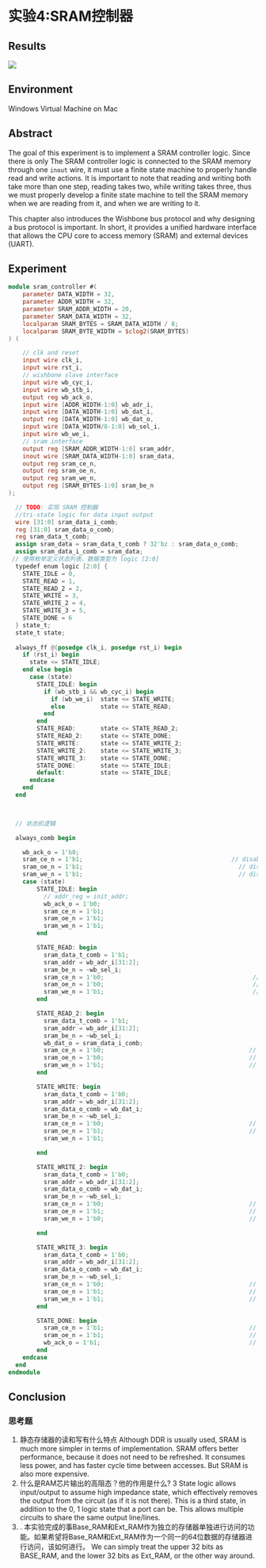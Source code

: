 
# 实验4:SRAM控制器
## Results
![](https://s2.loli.net/2023/02/02/dbXmcJIVneDlNLv.png)
## Environment
Windows Virtual Machine on Mac
## Abstract
The goal of this experiment is to implement a SRAM controller logic. Since there is only The SRAM controller logic is connected to the SRAM memory through one `inout` wire, it must use a finite state machine to properly handle read and write actions. It is important to note that reading and writing both take more than one step, reading takes two, while writing takes three, thus we must properly develop a finite state machine to tell the SRAM memory when we are reading from it, and when we are writing to it.

This chapter also introduces the Wishbone bus protocol and why designing a bus protocol is important. In short, it provides a unified hardware interface that allows the CPU core to access memory (SRAM) and external devices (UART). 
## Experiment

```verilog
module sram_controller #(
    parameter DATA_WIDTH = 32,
    parameter ADDR_WIDTH = 32,
    parameter SRAM_ADDR_WIDTH = 20,
    parameter SRAM_DATA_WIDTH = 32,
    localparam SRAM_BYTES = SRAM_DATA_WIDTH / 8;
    localparam SRAM_BYTE_WIDTH = $clog2(SRAM_BYTES)
) (

    // clk and reset
    input wire clk_i,
    input wire rst_i,
    // wishbone slave interface
    input wire wb_cyc_i,
    input wire wb_stb_i,
    output reg wb_ack_o,
    input wire [ADDR_WIDTH-1:0] wb_adr_i,
    input wire [DATA_WIDTH-1:0] wb_dat_i,
    output reg [DATA_WIDTH-1:0] wb_dat_o,
    input wire [DATA_WIDTH/8-1:0] wb_sel_i,
    input wire wb_we_i,
    // sram interface
    output reg [SRAM_ADDR_WIDTH-1:0] sram_addr,
    inout wire [SRAM_DATA_WIDTH-1:0] sram_data,
    output reg sram_ce_n,
    output reg sram_oe_n,
    output reg sram_we_n,
    output reg [SRAM_BYTES-1:0] sram_be_n
);

  // TODO: 实现 SRAM 控制器
  //tri-state logic for data input output
  wire [31:0] sram_data_i_comb;
  reg [31:0] sram_data_o_comb;
  reg sram_data_t_comb;
  assign sram_data = sram_data_t_comb ? 32'bz : sram_data_o_comb;
  assign sram_data_i_comb = sram_data;
 // 使用枚举定义状态列表，数据类型为 logic [2:0]
  typedef enum logic [2:0] {
    STATE_IDLE = 0,
    STATE_READ = 1,
    STATE_READ_2 = 2,
    STATE_WRITE = 3,
    STATE_WRITE_2 = 4,
    STATE_WRITE_3 = 5,
    STATE_DONE = 6
  } state_t;
  state_t state;  
  
  always_ff @(posedge clk_i, posedge rst_i) begin
    if (rst_i) begin
      state <= STATE_IDLE;
    end else begin
      case (state)
        STATE_IDLE: begin
          if (wb_stb_i && wb_cyc_i) begin
            if (wb_we_i)  state <= STATE_WRITE;
            else          state <= STATE_READ;
          end
        end
        STATE_READ:       state <= STATE_READ_2;
        STATE_READ_2:     state <= STATE_DONE;
        STATE_WRITE:      state <= STATE_WRITE_2;
        STATE_WRITE_2:    state <= STATE_WRITE_3;
        STATE_WRITE_3:    state <= STATE_DONE;
        STATE_DONE:       state <= STATE_IDLE;
        default:          state <= STATE_IDLE;
      endcase
    end
  end

  

  // 状态机逻辑

  always_comb begin

    wb_ack_o = 1'b0;
    sram_ce_n = 1'b1;                                          // disable sram chip
    sram_oe_n = 1'b1;                                            // disable read
    sram_we_n = 1'b1;                                            // disable write
    case (state)
        STATE_IDLE: begin
          // addr_reg = init_addr;
          wb_ack_o = 1'b0;
          sram_ce_n = 1'b1;                                            // disable sram chip
          sram_oe_n = 1'b1;                                            // disable read
          sram_we_n = 1'b1;                                            // disable write
        end

        STATE_READ: begin
          sram_data_t_comb = 1'b1;
          sram_addr = wb_adr_i[31:2];
          sram_be_n = ~wb_sel_i;
          sram_ce_n = 1'b0;                                          // enable sram chip
          sram_oe_n = 1'b0;                                          // enable read
          sram_we_n = 1'b1;                                          // disable write
        end

        STATE_READ_2: begin
          sram_data_t_comb = 1'b1;
          sram_addr = wb_adr_i[31:2];
          sram_be_n = ~wb_sel_i;
          wb_dat_o = sram_data_i_comb;
          sram_ce_n = 1'b0;                                         // enable sram chip
          sram_oe_n = 1'b0;                                         // enable read
          sram_we_n = 1'b1;                                         // disable write
        end

        STATE_WRITE: begin
          sram_data_t_comb = 1'b0;
          sram_addr = wb_adr_i[31:2];
          sram_data_o_comb = wb_dat_i;
          sram_be_n = ~wb_sel_i;                          
          sram_ce_n = 1'b0;                                         // enable sram chip
          sram_oe_n = 1'b1;                                         // disable read
          sram_we_n = 1'b1;      

        end

        STATE_WRITE_2: begin
          sram_data_t_comb = 1'b0;
          sram_addr = wb_adr_i[31:2];
          sram_data_o_comb = wb_dat_i;
          sram_be_n = ~wb_sel_i;
          sram_ce_n = 1'b0;                                         // enable sram chip
          sram_oe_n = 1'b1;                                         // disable read
          sram_we_n = 1'b0;                                         // enable write

        end

        STATE_WRITE_3: begin
          sram_data_t_comb = 1'b0;
          sram_addr = wb_adr_i[31:2];
          sram_data_o_comb = wb_dat_i;
          sram_be_n = ~wb_sel_i;
          sram_ce_n = 1'b0;                                         // enable sram chip
          sram_oe_n = 1'b1;                                         // disable read
          sram_we_n = 1'b1;                                         // disable write
        end

        STATE_DONE: begin
          sram_ce_n = 1'b1;                                         // disable sram chip
          sram_oe_n = 1'b1;                                         // disable read
          wb_ack_o = 1'b1;                                          // send ack
        end
    endcase
  end
endmodule
```
## Conclusion

### 思考题
1. 静态存储器的读和写有什么特点
Although DDR is usually used, SRAM is much more simpler in terms of implementation. SRAM offers better performance, because it does not need to be refreshed. It consumes less power, and has faster cycle time between accesses. But SRAM is also more expensive. 
2. 什么是RAM芯片输出的高阻态？他的作用是什么?
3 State logic allows input/output to assume high impedance state, which effectively removes the output from the circuit (as if it is not there). This is a third state, in addition to the 0, 1 logic state that a port can be.  This allows multiple circuits to share the same output line/lines. 
3. . 本实验完成的事Base_RAM和Ext_RAM作为独立的存储器单独进行访问的功能。如果希望将Base_RAM和Ext_RAM作为一个同一的64位数据的存储器进行访问，该如何进行。
We can simply treat the upper 32 bits as BASE_RAM, and the lower 32 bits as Ext_RAM, or the other way around.





